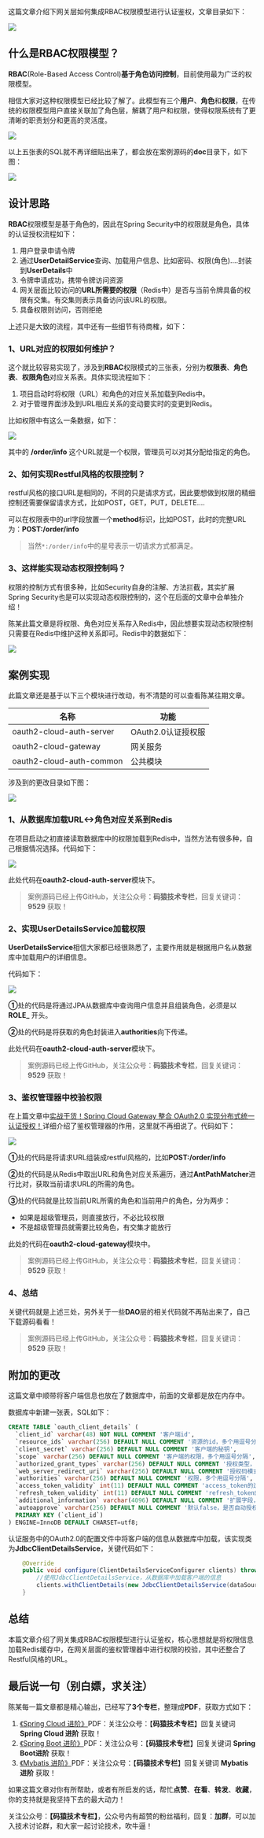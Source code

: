 
这篇文章介绍下网关层如何集成RBAC权限模型进行认证鉴权，文章目录如下：

![](https://img.java-family.cn/Spring%20Security/213.png)

## 什么是RBAC权限模型？

**RBAC**(Role-Based Access Control)**基于角色访问控制**，目前使用最为广泛的权限模型。

相信大家对这种权限模型已经比较了解了。此模型有三个**用户**、**角色**和**权限**，在传统的权限模型用户直接关联加了角色层，解耦了用户和权限，使得权限系统有了更清晰的职责划分和更高的灵活度。

![](https://img.java-family.cn/Spring%20Security/205.png)

以上五张表的SQL就不再详细贴出来了，都会放在案例源码的**doc**目录下，如下图：

![](https://img.java-family.cn/Spring%20Security/212.png)



## 设计思路

**RBAC**权限模型是基于角色的，因此在Spring Security中的权限就是角色，具体的认证授权流程如下：

1. 用户登录申请令牌
2. 通过**UserDetailService**查询、加载用户信息、比如密码、权限(角色)....封装到**UserDetails**中
2. 令牌申请成功，携带令牌访问资源
2. 网关层面比较访问的**URL所需要的权限**（Redis中）是否与当前令牌具备的权限有交集。有交集则表示具备访问该URL的权限。
2. 具备权限则访问，否则拒绝

上述只是大致的流程，其中还有一些细节有待商榷，如下：

### **1、URL对应的权限如何维护？**

这个就比较容易实现了，涉及到**RBAC**权限模式的三张表，分别为**权限表**、**角色表**、**权限角色**对应关系表。具体实现流程如下：

1. 项目启动时将权限（URL）和角色的对应关系加载到Redis中。
2. 对于管理界面涉及到URL相应关系的变动要实时的变更到Redis。

比如权限中有这么一条数据，如下：

![](https://img.java-family.cn/Spring%20Security/206.png)

其中的 **/order/info** 这个URL就是一个权限，管理员可以对其分配给指定的角色。

### **2、如何实现Restful风格的权限控制？**

restful风格的接口URL是相同的，不同的只是请求方式，因此要想做到权限的精细控制还需要保留请求方式，比如POST，GET，PUT，DELETE....

可以在权限表中的url字段放置一个**method**标识，比如POST，此时的完整URL为：**POST:/order/info**

> 当然`*:/order/info`中的星号表示一切请求方式都满足。



### **3、这样能实现动态权限控制吗？**

权限的控制方式有很多种，比如Security自身的注解、方法拦截，其实扩展Spring Security也是可以实现动态权限控制的，这个在后面的文章中会单独介绍！

陈某此篇文章是将权限、角色对应关系存入Redis中，因此想要实现动态权限控制只需要在Redis中维护这种关系即可。Redis中的数据如下：

![](https://img.java-family.cn/Spring%20Security/207.png)



## 案例实现

此篇文章还是基于以下三个模块进行改动，有不清楚的可以查看陈某往期文章。

| 名称                     | 功能               |
| ------------------------ | ------------------ |
| oauth2-cloud-auth-server | OAuth2.0认证授权服 |
| oauth2-cloud-gateway     | 网关服务           |
| oauth2-cloud-auth-common | 公共模块           |

涉及到的更改目录如下图：

![](https://img.java-family.cn/Spring%20Security/211.png)

### **1、从数据库加载URL<->角色对应关系到Redis**

在项目启动之初直接读取数据库中的权限加载到Redis中，当然方法有很多种，自己根据情况选择。代码如下：

![](https://img.java-family.cn/Spring%20Security/208.png)

此处代码在**oauth2-cloud-auth-server**模块下。

> 案例源码已经上传GitHub，关注公众号：**码猿技术专栏**，回复关键词：**9529** 获取！

### **2、实现UserDetailsService加载权限**

**UserDetailsService**相信大家都已经很熟悉了，主要作用就是根据用户名从数据库中加载用户的详细信息。

代码如下：

![](https://img.java-family.cn/Spring%20Security/209.png)

**①**处的代码是将通过JPA从数据库中查询用户信息并且组装角色，必须是以 **ROLE_** 开头。

**②**处的代码是将获取的角色封装进入**authorities**向下传递。

此处代码在**oauth2-cloud-auth-server**模块下。

> 案例源码已经上传GitHub，关注公众号：**码猿技术专栏**，回复关键词：**9529** 获取！

### **3、鉴权管理器中校验权限**

在上篇文章中[实战干货！Spring Cloud Gateway 整合 OAuth2.0 实现分布式统一认证授权！](https://mp.weixin.qq.com/s?__biz=MzU3MDAzNDg1MA==&amp;mid=2247503249&amp;idx=1&amp;sn=b33ae3ff70a08b17ee0779d6ccb30b53&amp;chksm=fcf7125ccb809b4aa4985da09e620e06c606754e6a72681c93dcc88bdc9aa7ba0cb64f52dbc3&token=284256295&lang=zh_CN#rd)详细介绍了鉴权管理器的作用，这里就不再细说了。代码如下：

![](https://img.java-family.cn/Spring%20Security/210.png)

**①**处的代码是将请求URL组装成restful风格的，比如**POST:/order/info**

**②**处的代码是从Redis中取出URL和角色对应关系遍历，通过**AntPathMatcher**进行比对，获取当前请求URL的所需的角色。

**③**处的代码就是比较当前URL所需的角色和当前用户的角色，分为两步：

- 如果是超级管理员，则直接放行，不必比较权限
- 不是超级管理员就需要比较角色，有交集才能放行

此处的代码在**oauth2-cloud-gateway**模块中。

> 案例源码已经上传GitHub，关注公众号：**码猿技术专栏**，回复关键词：**9529** 获取！

### **4、总结**

关键代码就是上述三处，另外关于一些**DAO**层的相关代码就不再贴出来了，自己下载源码看看！

> 案例源码已经上传GitHub，关注公众号：**码猿技术专栏**，回复关键词：**9529** 获取！



## 附加的更改

这篇文章中顺带将客户端信息也放在了数据库中，前面的文章都是放在内存中。

数据库中新建一张表，SQL如下：

```sql
CREATE TABLE `oauth_client_details` (
  `client_id` varchar(48) NOT NULL COMMENT '客户端id',
  `resource_ids` varchar(256) DEFAULT NULL COMMENT '资源的id，多个用逗号分隔',
  `client_secret` varchar(256) DEFAULT NULL COMMENT '客户端的秘钥',
  `scope` varchar(256) DEFAULT NULL COMMENT '客户端的权限，多个用逗号分隔',
  `authorized_grant_types` varchar(256) DEFAULT NULL COMMENT '授权类型，五种，多个用逗号分隔',
  `web_server_redirect_uri` varchar(256) DEFAULT NULL COMMENT '授权码模式的跳转uri',
  `authorities` varchar(256) DEFAULT NULL COMMENT '权限，多个用逗号分隔',
  `access_token_validity` int(11) DEFAULT NULL COMMENT 'access_token的过期时间，单位毫秒，覆盖掉硬编码',
  `refresh_token_validity` int(11) DEFAULT NULL COMMENT 'refresh_token的过期时间，单位毫秒，覆盖掉硬编码',
  `additional_information` varchar(4096) DEFAULT NULL COMMENT '扩展字段，JSON',
  `autoapprove` varchar(256) DEFAULT NULL COMMENT '默认false，是否自动授权',
  PRIMARY KEY (`client_id`)
) ENGINE=InnoDB DEFAULT CHARSET=utf8;
```

认证服务中的OAuth2.0的配置文件中将客户端的信息从数据库中加载，该实现类为**JdbcClientDetailsService**，关键代码如下：

```java
	@Override
    public void configure(ClientDetailsServiceConfigurer clients) throws Exception {
        //使用JdbcClientDetailsService，从数据库中加载客户端的信息
        clients.withClientDetails(new JdbcClientDetailsService(dataSource));
    }
```

## 总结

本篇文章介绍了网关集成RBAC权限模型进行认证鉴权，核心思想就是将权限信息加载Redis缓存中，在网关层面的鉴权管理器中进行权限的校验，其中还整合了Restful风格的URL。

## 最后说一句（别白嫖，求关注）

陈某每一篇文章都是精心输出，已经写了**3个专栏**，整理成**PDF**，获取方式如下：

1. [《Spring Cloud 进阶》](https://mp.weixin.qq.com/mp/appmsgalbum?__biz=MzU3MDAzNDg1MA==&action=getalbum&album_id=2042874937312346114#wechat_redirect)PDF：关注公众号：【**码猿技术专栏**】回复关键词 **Spring Cloud 进阶** 获取！
2. [《Spring Boot 进阶》](https://mp.weixin.qq.com/mp/appmsgalbum?__biz=MzU3MDAzNDg1MA==&action=getalbum&album_id=1532834475389288449#wechat_redirect)PDF：关注公众号：【**码猿技术专栏**】回复关键词 **Spring Boot进阶** 获取！
3. [《Mybatis 进阶》](https://mp.weixin.qq.com/mp/appmsgalbum?__biz=MzU3MDAzNDg1MA==&action=getalbum&album_id=1500819225232343046#wechat_redirect)PDF：关注公众号：【**码猿技术专栏**】回复关键词 **Mybatis 进阶** 获取！

如果这篇文章对你有所帮助，或者有所启发的话，帮忙**点赞**、**在看**、**转发**、**收藏**，你的支持就是我坚持下去的最大动力！

关注公众号：**【码猿技术专栏】**，公众号内有超赞的粉丝福利，回复：**加群**，可以加入技术讨论群，和大家一起讨论技术，吹牛逼！

















